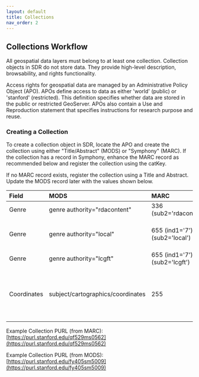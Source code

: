```yaml
---
layout: default
title: Collections
nav_order: 2
---
```


## Collections Workflow


All geospatial data layers must belong to at least one collection. Collection objects in SDR do not store data. They provide high-level description, browsability, and rights functionality. 

Access rights for geospatial data are managed by an Administrative Policy Object (APO). APOs define access to data as either 'world' (public) or 'stanford' (restricted). This definition specifies whether data are stored in the public or restricted GeoServer. APOs also contain a Use and Reproduction statement that specifies instructions for research purpose and reuse. 

### Creating a Collection

To create a collection object in SDR, locate the APO and create the collection using either "Title/Abstract" (MODS) or "Symphony" (MARC). If the collection has a record in Symphony, enhance the MARC record as recommended below and register the collection using the catKey. 

If no MARC record exists, register the collection using a Title and Abstract. Update the MODS record later with the values shown below.

|Field|MODS|MARC|Value|
|:-----|:------|:------|:------|
|Genre|genre authority="rdacontent"|336 (sub2='rdacontent')|cartographic dataset|
|Genre|genre authority="local"|655 (ind1='7'), (sub2='local')|Geographic information systems data|
|Genre|genre authority="lcgft"|655 (ind1='7'), (sub2='lcgft')|Geospatial data|
|Coordinates|subject/cartographics/coordinates|255|(W 121.4851--W 120.3878/N 038.0775--N 037.1347)|

Example Collection PURL (from MARC): [https://purl.stanford.edu/qf529ms0562](https://purl.stanford.edu/qf529ms0562)

Example Collection PURL (from MODS): [https://purl.stanford.edu/fy405sm5009](https://purl.stanford.edu/fy405sm5009)

